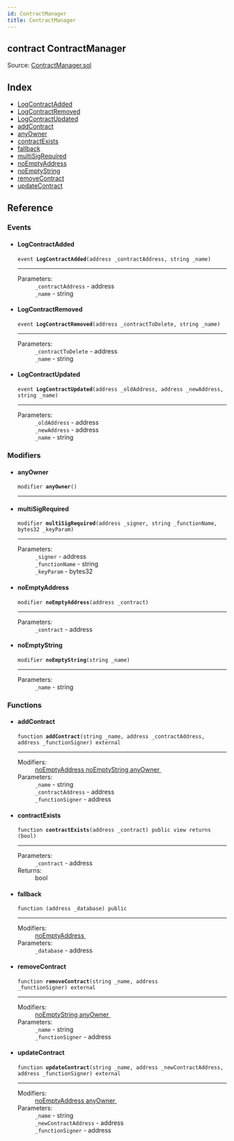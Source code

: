 ```yaml
---
id: ContractManager
title: ContractManager
---
```


<div class="contract-doc"><div class="contract"><h2 class="contract-header"><span class="contract-kind">contract</span> ContractManager</h2><div class="source">Source: <a href="https://github.com/MyBitFoundation/MyBit/blob/v1.0.0/contracts/ContractManager.sol" target="_blank">ContractManager.sol</a></div></div><div class="index"><h2>Index</h2><ul><li><a href="ContractManager.html#LogContractAdded">LogContractAdded</a></li><li><a href="ContractManager.html#LogContractRemoved">LogContractRemoved</a></li><li><a href="ContractManager.html#LogContractUpdated">LogContractUpdated</a></li><li><a href="ContractManager.html#addContract">addContract</a></li><li><a href="ContractManager.html#anyOwner">anyOwner</a></li><li><a href="ContractManager.html#contractExists">contractExists</a></li><li><a href="ContractManager.html#">fallback</a></li><li><a href="ContractManager.html#multiSigRequired">multiSigRequired</a></li><li><a href="ContractManager.html#noEmptyAddress">noEmptyAddress</a></li><li><a href="ContractManager.html#noEmptyString">noEmptyString</a></li><li><a href="ContractManager.html#removeContract">removeContract</a></li><li><a href="ContractManager.html#updateContract">updateContract</a></li></ul></div><div class="reference"><h2>Reference</h2><div class="events"><h3>Events</h3><ul><li><div class="item event"><span id="LogContractAdded" class="anchor-marker"></span><h4 class="name">LogContractAdded</h4><div class="body"><code class="signature">event <strong>LogContractAdded</strong><span>(address _contractAddress, string _name) </span></code><hr/><dl><dt><span class="label-parameters">Parameters:</span></dt><dd><div><code>_contractAddress</code> - address</div><div><code>_name</code> - string</div></dd></dl></div></div></li><li><div class="item event"><span id="LogContractRemoved" class="anchor-marker"></span><h4 class="name">LogContractRemoved</h4><div class="body"><code class="signature">event <strong>LogContractRemoved</strong><span>(address _contractToDelete, string _name) </span></code><hr/><dl><dt><span class="label-parameters">Parameters:</span></dt><dd><div><code>_contractToDelete</code> - address</div><div><code>_name</code> - string</div></dd></dl></div></div></li><li><div class="item event"><span id="LogContractUpdated" class="anchor-marker"></span><h4 class="name">LogContractUpdated</h4><div class="body"><code class="signature">event <strong>LogContractUpdated</strong><span>(address _oldAddress, address _newAddress, string _name) </span></code><hr/><dl><dt><span class="label-parameters">Parameters:</span></dt><dd><div><code>_oldAddress</code> - address</div><div><code>_newAddress</code> - address</div><div><code>_name</code> - string</div></dd></dl></div></div></li></ul></div><div class="modifiers"><h3>Modifiers</h3><ul><li><div class="item modifier"><span id="anyOwner" class="anchor-marker"></span><h4 class="name">anyOwner</h4><div class="body"><code class="signature">modifier <strong>anyOwner</strong><span>() </span></code><hr/></div></div></li><li><div class="item modifier"><span id="multiSigRequired" class="anchor-marker"></span><h4 class="name">multiSigRequired</h4><div class="body"><code class="signature">modifier <strong>multiSigRequired</strong><span>(address _signer, string _functionName, bytes32 _keyParam) </span></code><hr/><dl><dt><span class="label-parameters">Parameters:</span></dt><dd><div><code>_signer</code> - address</div><div><code>_functionName</code> - string</div><div><code>_keyParam</code> - bytes32</div></dd></dl></div></div></li><li><div class="item modifier"><span id="noEmptyAddress" class="anchor-marker"></span><h4 class="name">noEmptyAddress</h4><div class="body"><code class="signature">modifier <strong>noEmptyAddress</strong><span>(address _contract) </span></code><hr/><dl><dt><span class="label-parameters">Parameters:</span></dt><dd><div><code>_contract</code> - address</div></dd></dl></div></div></li><li><div class="item modifier"><span id="noEmptyString" class="anchor-marker"></span><h4 class="name">noEmptyString</h4><div class="body"><code class="signature">modifier <strong>noEmptyString</strong><span>(string _name) </span></code><hr/><dl><dt><span class="label-parameters">Parameters:</span></dt><dd><div><code>_name</code> - string</div></dd></dl></div></div></li></ul></div><div class="functions"><h3>Functions</h3><ul><li><div class="item function"><span id="addContract" class="anchor-marker"></span><h4 class="name">addContract</h4><div class="body"><code class="signature">function <strong>addContract</strong><span>(string _name, address _contractAddress, address _functionSigner) </span><span>external </span></code><hr/><dl><dt><span class="label-modifiers">Modifiers:</span></dt><dd><a href="ContractManager.html#noEmptyAddress">noEmptyAddress </a><a href="ContractManager.html#noEmptyString">noEmptyString </a><a href="ContractManager.html#anyOwner">anyOwner </a></dd><dt><span class="label-parameters">Parameters:</span></dt><dd><div><code>_name</code> - string</div><div><code>_contractAddress</code> - address</div><div><code>_functionSigner</code> - address</div></dd></dl></div></div></li><li><div class="item function"><span id="contractExists" class="anchor-marker"></span><h4 class="name">contractExists</h4><div class="body"><code class="signature">function <strong>contractExists</strong><span>(address _contract) </span><span>public </span><span>view </span><span>returns  (bool) </span></code><hr/><dl><dt><span class="label-parameters">Parameters:</span></dt><dd><div><code>_contract</code> - address</div></dd><dt><span class="label-return">Returns:</span></dt><dd>bool</dd></dl></div></div></li><li><div class="item function"><span id="fallback" class="anchor-marker"></span><h4 class="name">fallback</h4><div class="body"><code class="signature">function <strong></strong><span>(address _database) </span><span>public </span></code><hr/><dl><dt><span class="label-modifiers">Modifiers:</span></dt><dd><a href="ContractManager.html#noEmptyAddress">noEmptyAddress </a></dd><dt><span class="label-parameters">Parameters:</span></dt><dd><div><code>_database</code> - address</div></dd></dl></div></div></li><li><div class="item function"><span id="removeContract" class="anchor-marker"></span><h4 class="name">removeContract</h4><div class="body"><code class="signature">function <strong>removeContract</strong><span>(string _name, address _functionSigner) </span><span>external </span></code><hr/><dl><dt><span class="label-modifiers">Modifiers:</span></dt><dd><a href="ContractManager.html#noEmptyString">noEmptyString </a><a href="ContractManager.html#anyOwner">anyOwner </a></dd><dt><span class="label-parameters">Parameters:</span></dt><dd><div><code>_name</code> - string</div><div><code>_functionSigner</code> - address</div></dd></dl></div></div></li><li><div class="item function"><span id="updateContract" class="anchor-marker"></span><h4 class="name">updateContract</h4><div class="body"><code class="signature">function <strong>updateContract</strong><span>(string _name, address _newContractAddress, address _functionSigner) </span><span>external </span></code><hr/><dl><dt><span class="label-modifiers">Modifiers:</span></dt><dd><a href="ContractManager.html#noEmptyAddress">noEmptyAddress </a><a href="ContractManager.html#anyOwner">anyOwner </a></dd><dt><span class="label-parameters">Parameters:</span></dt><dd><div><code>_name</code> - string</div><div><code>_newContractAddress</code> - address</div><div><code>_functionSigner</code> - address</div></dd></dl></div></div></li></ul></div></div></div>
